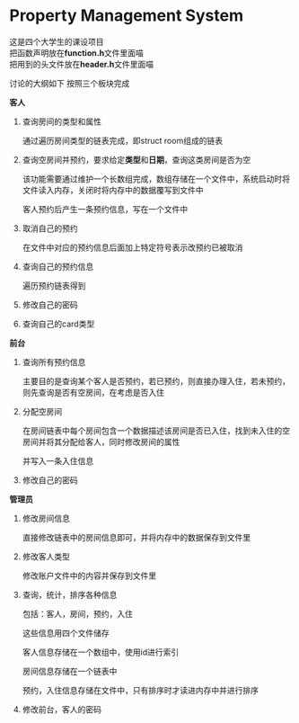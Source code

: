 # Property Management System

这是四个大学生的课设项目  
把函数声明放在**function.h**文件里面喵  
把用到的头文件放在**header.h**文件里面喵  

讨论的大纲如下 按照三个板块完成


**客人**

1. 查询房间的类型和属性

   通过遍历房间类型的链表完成，即struct room组成的链表

2. 查询空房间并预约，要求给定**类型**和**日期**，查询这类房间是否为空

   该功能需要通过维护一个长数组完成，数组存储在一个文件中，系统启动时将文件读入内存，关闭时将内存中的数据覆写到文件中
  
   客人预约后产生一条预约信息，写在一个文件中

3. 取消自己的预约

   在文件中对应的预约信息后面加上特定符号表示改预约已被取消

4. 查询自己的预约信息

   遍历预约链表得到

5. 修改自己的密码

6. 查询自己的card类型


**前台**

1. 查询所有预约信息

   主要目的是查询某个客人是否预约，若已预约，则直接办理入住，若未预约，则先查询是否有空房间，在考虑是否入住

2. 分配空房间

   在房间链表中每个房间包含一个数据描述该房间是否已入住，找到未入住的空房间并将其分配给客人，同时修改房间的属性

   并写入一条入住信息

3. 修改自己的密码

**管理员**

1. 修改房间信息

   直接修改链表中的房间信息即可，并将内存中的数据保存到文件里

2. 修改客人类型

   修改账户文件中的内容并保存到文件里

3. 查询，统计，排序各种信息

   包括：客人，房间，预约，入住

   这些信息用四个文件储存
    
   客人信息存储在一个数组中，使用id进行索引

   房间信息存储在一个链表中

   预约，入住信息存储在文件中，只有排序时才读进内存中并进行排序

4. 修改前台，客人的密码
